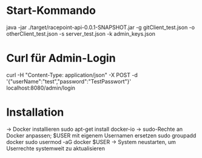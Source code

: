 # Start-Kommando
java -jar ./target/racepoint-api-0.0.1-SNAPSHOT.jar -g gitClient_test.json -o otherClient_test.json -s server_test.json -k admin_keys.json

# Curl für Admin-Login
curl -H "Content-Type: application/json" -X POST -d '{"userName":"test","password":"TestPasswort"}' localhost:8080/admin/login



# Installation
-> Docker installieren
sudo apt-get install docker-io
-> sudo-Rechte an Docker anpassen; $USER mit eigenem Usernamen ersetzen
sudo groupadd docker
sudo usermod -aG docker $USER
-> System neustarten, um Userrechte systemweit zu aktualisieren